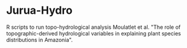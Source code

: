 # Jurua-Hydro
R scripts to run topo-hydrological analysis 
Moulatlet et al. "The role of topographic-derived hydrological variables in explaining plant species distributions in Amazonia". 
